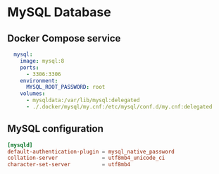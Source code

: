 # MySQL Database

## Docker Compose service
```yaml
  mysql:
    image: mysql:8
    ports:
      - 3306:3306
    environment:
      MYSQL_ROOT_PASSWORD: root
    volumes:
      - mysqldata:/var/lib/mysql:delegated
      - ./.docker/mysql/my.cnf:/etc/mysql/conf.d/my.cnf:delegated
```

## MySQL configuration

```cnf
[mysqld]
default-authentication-plugin = mysql_native_password
collation-server              = utf8mb4_unicode_ci
character-set-server          = utf8mb4
```

